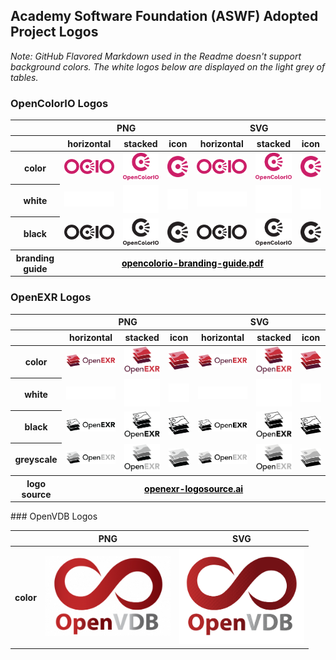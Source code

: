

## Academy Software Foundation (ASWF) Adopted Project Logos

*Note: GitHub Flavored Markdown used in the Readme doesn't support background colors. The white logos below are displayed on the light grey of tables.*

### OpenColorIO Logos

<table class="logos-table">
	<thead>
		<tr>
			<th></th>
			<th colspan="3">PNG</th>
			<th colspan="3">SVG</th>
		</tr>
		<tr>
			<th></th>
			<th>horizontal</th>
			<th>stacked</th>
			<th>icon</th>
			<th>horizontal</th>
			<th>stacked</th>
			<th>icon</th>
		</tr>
	</thead>	
    <tbody>
		<tr>
			<th>color</th>
			<td><a href="../projects/opencolorio/png/color/opencolorio-horizontal-color.png" download><img src="../projects/opencolorio/png/color/opencolorio-horizontal-color.png" width="200"></a></td>
			<td><a href="../projects/opencolorio/png/color/opencolorio-stacked-color.png" download><img src="../projects/opencolorio/png/color/opencolorio-stacked-color.png" width="95"></a></td>
			<td><a href="../projects/opencolorio/png/color/opencolorio-icon-color.png" download><img src="../projects/opencolorio/png/color/opencolorio-icon-color.png" width="75"></a></td>
			<td><a href="../projects/opencolorio/svg/color/opencolorio-horizontal-color.svg" download><img src="../projects/opencolorio/svg/color/opencolorio-horizontal-color.svg" width="200"></a></td>
			<td><a href="../projects/opencolorio/svg/color/opencolorio-stacked-color.svg" download><img src="../projects/opencolorio/svg/color/opencolorio-stacked-color.svg" width="95"></a></td>
			<td><a href="../projects/opencolorio/svg/color/opencolorio-icon-color.svg" download><img src="../projects/opencolorio/svg/color/opencolorio-icon-color.svg" width="75"></a></td>
		</tr>
		<tr>
			<th>white</th>
			<td><a href="../projects/opencolorio/png/white/opencolorio-horizontal-white.png" download><img src="../projects/opencolorio/png/white/opencolorio-horizontal-white.png" width="200"></a></td>
			<td><a href="../projects/opencolorio/png/white/opencolorio-stacked-white.png" download><img src="../projects/opencolorio/png/white/opencolorio-stacked-white.png" width="95"></a></td>
			<td><a href="../projects/opencolorio/png/white/opencolorio-icon-white.png" download><img src="../projects/opencolorio/png/white/opencolorio-icon-white.png" width="75"></a></td>
			<td><a href="../projects/opencolorio/svg/white/opencolorio-horizontal-white.svg" download><img src="../projects/opencolorio/svg/white/opencolorio-horizontal-white.svg" width="200"></a></td>
			<td><a href="../projects/opencolorio/svg/white/opencolorio-stacked-white.svg" download><img src="../projects/opencolorio/svg/white/opencolorio-stacked-white.svg" width="95"></a></td>
			<td><a href="../projects/opencolorio/svg/white/opencolorio-icon-white.svg" download><img src="../projects/opencolorio/svg/white/opencolorio-icon-white.svg" width="75"></a></td>
		</tr>
		<tr>
			<th>black</th>
			<td><a href="../projects/opencolorio/png/black/opencolorio-horizontal-black.png" download><img src="../projects/opencolorio/png/black/opencolorio-horizontal-black.png" width="200"></a></td>
			<td><a href="../projects/opencolorio/png/black/opencolorio-stacked-black.png" download><img src="../projects/opencolorio/png/black/opencolorio-stacked-black.png" width="95"></a></td>
			<td><a href="../projects/opencolorio/png/black/opencolorio-icon-black.png" download><img src="../projects/opencolorio/png/black/opencolorio-icon-black.png" width="75"></a></td>
			<td><a href="../projects/opencolorio/svg/black/opencolorio-horizontal-black.svg" download><img src="../projects/opencolorio/svg/black/opencolorio-horizontal-black.svg" width="200"></a></td>
			<td><a href="../projects/opencolorio/svg/black/opencolorio-stacked-black.svg" download><img src="../projects/opencolorio/svg/black/opencolorio-stacked-black.svg" width="95"></a></td>
			<td><a href="../projects/opencolorio/svg/black/opencolorio-icon-black.svg" download><img src="../projects/opencolorio/svg/black/opencolorio-icon-black.svg" width="75"></a></td>
		</tr>
		<tr>
			<th>branding guide</th>
			<th colspan="6"><a href="/projects/opencolorio/opencolorio-branding-guide.pdf" style="color:black">opencolorio-branding-guide.pdf</a></th>
    	</tr>
	</tbody>	
</table>

### OpenEXR Logos

<table class="logos-table">
	<thead>
		<tr>
			<th></th>
			<th colspan="3">PNG</th>
			<th colspan="3">SVG</th>
		</tr>
		<tr>
			<th></th>
			<th>horizontal</th>
			<th>stacked</th>
			<th>icon</th>
			<th>horizontal</th>
			<th>stacked</th>
			<th>icon</th>
		</tr>
	</thead>	
    <tbody>
		<tr>
			<th>color</th>
			<td><a href="../projects/openexr/png/color/openexr-horizontal-color.png" download><img src="../projects/openexr/png/color/openexr-horizontal-color.png" width="200"></a></td>
			<td><a href="../projects/openexr/png/color/openexr-stacked-color.png" download><img src="../projects/openexr/png/color/openexr-stacked-color.png" width="95"></a></td>
			<td><a href="../projects/openexr/png/color/openexr-icon-color.png" download><img src="../projects/openexr/png/color/openexr-icon-color.png" width="75"></a></td>
			<td><a href="../projects/openexr/svg/color/openexr-horzontal-color.svg" download><img src="../projects/openexr/svg/color/openexr-horizontal-color.svg" width="200"></a></td>
			<td><a href="../projects/openexr/svg/color/openexr-stacked-color.svg" download><img src="../projects/openexr/svg/color/openexr-stacked-color.svg" width="95"></a></td>
			<td><a href="../projects/openexr/svg/color/openexr-icon-color.svg" download><img src="../projects/openexr/svg/color/openexr-icon-color.svg" width="75"></a></td>
		</tr>
		<tr>
			<th>white</th>
			<td><a href="../projects/openexr/png/white/openexr-horizontal-white.png" download><img src="../projects/openexr/png/white/openexr-horizontal-white.png" width="200"></a></td>
			<td><a href="../projects/openexr/png/white/openexr-stacked-white.png" download><img src="../projects/openexr/png/white/openexr-stacked-white.png" width="95"></a></td>
			<td><a href="../projects/openexr/png/white/openexr-icon-white.png" download><img src="../projects/openexr/png/white/openexr-icon-white.png" width="75"></a></td>
			<td><a href="../projects/openexr/svg/white/openexr-horizontal-white.svg" download><img src="../projects/openexr/svg/white/openexr-horizontal-white.svg" width="200"></a></td>
			<td><a href="../projects/openexr/svg/white/openexr-stacked-white.svg" download><img src="../projects/openexr/svg/white/openexr-stacked-white.svg" width="95"></a></td>
			<td><a href="../projects/openexr/svg/white/openexr-icon-white.svg" download><img src="../projects/openexr/svg/white/openexr-icon-white.svg" width="75"></a></td>
		</tr>
		<tr>
			<th>black</th>
			<td><a href="../projects/openexr/png/black/openexr-horizontal-black.png" download><img src="../projects/openexr/png/black/openexr-horizontal-black.png" width="200"></a></td>
			<td><a href="../projects/openexr/png/black/openexr-stacked-black.png" download><img src="../projects/openexr/png/black/openexr-stacked-black.png" width="95"></a></td>
			<td><a href="../projects/openexr/png/black/openexr-icon-black.png" download><img src="../projects/openexr/png/black/openexr-icon-black.png" width="75"></a></td>
			<td><a href="../projects/openexr/svg/black/openexr-horizontal-black.svg" download><img src="../projects/openexr/svg/black/openexr-horizontal-black.svg" width="200"></a></td>
			<td><a href="../projects/openexr/svg/black/openexr-stacked-black.svg" download><img src="../projects/openexr/svg/black/openexr-stacked-black.svg" width="95"></a></td>
			<td><a href="../projects/openexr/svg/black/openexr-icon-black.svg" download><img src="../projects/openexr/svg/black/openexr-icon-black.svg" width="75"></a></td>
		</tr>
		<tr>
			<th>greyscale</th>
			<td><a href="../projects/openexr/png/greyscale/openexr-horizontal-greyscale.png" download><img src="../projects/openexr/png/greyscale/openexr-horizontal-greyscale.png" width="200"></a></td>
			<td><a href="../projects/openexr/png/greyscale/openexr-stacked-greyscale.png" download><img src="../projects/openexr/png/greyscale/openexr-stacked-greyscale.png" width="95"></a></td>
			<td><a href="../projects/openexr/png/greyscale/openexr-icon-greyscale.png" download><img src="../projects/openexr/png/greyscale/openexr-icon-greyscale.png" width="75"></a></td>
			<td><a href="../projects/openexr/svg/greyscale/openexr-horizontal-greyscale.svg" download><img src="../projects/openexr/svg/greyscale/openexr-horizontal-greyscale.svg" width="200"></a></td>
			<td><a href="../projects/openexr/svg/greyscale/openexr-stacked-greyscale.svg" download><img src="../projects/openexr/svg/greyscale/openexr-stacked-greyscale.svg" width="95"></a></td>
			<td><a href="../projects/openexr/svg/greyscale/openexr-icon-greyscale.svg" download><img src="../projects/openexr/svg/greyscale/openexr-icon-greyscale.svg" width="75"></a></td>
		</tr>
		<tr>
			<th>logo source</th>
			<th colspan="6"><a href="/projects/openexr/openexr-logosource.ai" style="color:black">openexr-logosource.ai</a></th>
    	</tr>
	</tbody>	
</table>
### OpenVDB Logos

<table class="logos-table">
	<thead>
		<tr>
			<th></th>
			<th>PNG</th>
			<th>SVG</th>
		</tr>
	</thead>
	<tbody>
		<tr>
			<th>color</th>
			<td><a href="../projects/openvdb/openvdb-color.png" download><img src="../projects/openvdb/openvdb-color.png" width="200"></a><i class="far fa-clock"></i></td>
			<td><a href="../projects/openvdb/openvdb-color.svg" download><img src="../projects/openvdb/openvdb-color.svg" width="200"></a></td>
		</tr>
    <!-- <tr>
        <th>black</th>
        <td><img src="/projects/openvdb/openvdb-black.png" width="200"></td>
        <td><img src="/projects/openvdb/openvdb-black.svg" width="200"></td>
    </tr>
    <tr>
        <th>white</th>
        <td><img src="/projects/openvdb/openvdb-white.png" width="200"></td>
        <td><img src="/projects/openvdb/openvdb-white.svg" width="200"></td>
    </tr> -->
	</tbody>
</table>
